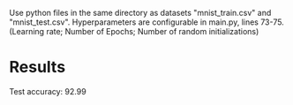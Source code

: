 Use python files in the same directory as datasets "mnist_train.csv" and "mnist_test.csv".
Hyperparameters are configurable in main.py, lines 73-75. (Learning rate; Number of Epochs; Number of random initializations)

# Results
Test accuracy: 92.99

